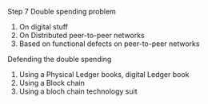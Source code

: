 Step 7
Double spending problem 
1. On digital stuff 
2. On Distributed peer-to-peer networks
3. Based on functional defects on peer-to-peer networks 

Defending the double spending 
1. Using a Physical Ledger books,  digital Ledger book
2. Using a Block chain 
3. Using a bloch chain technology suit 

